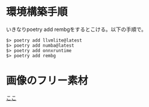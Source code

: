 # 環境構築手順
いきなりpoetry add rembgをするとこける。以下の手順で。
```
$> poetry add llvmlite@latest
$> poetry add numba@latest
$> poetry add onnxruntime
$> poetry add rembg
```

# 画像のフリー素材
[ここ](https://www.pakutaso.com/20180256039post-15136.html)
